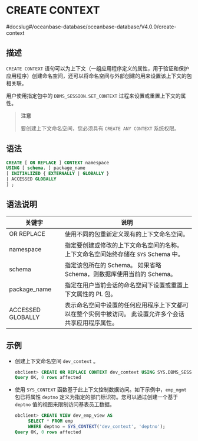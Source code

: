 CREATE CONTEXT 
===================================
#docslug#/oceanbase-database/oceanbase-database/V4.0.0/create-context


描述 
-----------------------

`CREATE CONTEXT` 语句可以为上下文（一组应用程序定义的属性，用于验证和保护应用程序）创建命名空间，还可以将命名空间与外部创建的用来设置该上下文的包相关联。

用户使用指定包中的 `DBMS_SESSION.SET_CONTEXT` 过程来设置或重置上下文的属性。
>**注意**
>
>要创建上下文命名空间，您必须具有 `CREATE ANY CONTEXT` 系统权限。

语法 
-----------------------

```sql
CREATE [ OR REPLACE ] CONTEXT namespace
USING [ schema. ] package_name
[ INITIALIZED { EXTERNALLY | GLOBALLY }
| ACCESSED GLOBALLY
] ;
```



语法说明 
-------------------------



|        关键字        |                                说明                                 |
|-------------------|-------------------------------------------------------------------|
| OR REPLACE        | 使用不同的包重新定义现有的上下文命名空间。                                             |
| namespace         | 指定要创建或修改的上下文命名空间的名称。 上下文命名空间始终存储在 `SYS` Schema 中。 |
| schema            | 指定该包所在的 Schema。  如果省略 Schema，则数据库使用当前的 Schema。    |
| package_name      | 指定在用户当前会话的命名空间下设置或重置上下文属性的 PL 包。                                  |
| ACCESSED GLOBALLY | 表示命名空间中设置的任何应用程序上下文都可以在整个实例中被访问。 此设置允许多个会话共享应用程序属性。               |



示例 
-----------------------

* 创建上下文命名空间 `dev_context` 。

  ```sql
  obclient> CREATE OR REPLACE CONTEXT dev_context USING SYS.DBMS_SESSION ACCESSED GLOBALLY;
  Query OK, 0 rows affected
  ```

  

* 使用 `SYS_CONTEXT` 函数基于此上下文控制数据访问。如下示例中，`emp_mgmt` 包已将属性 `deptno` 定义为指定的部门标识符。您可以通过创建一个基于 `deptno` 值的视图来限制访问基表员工数据。

  ```sql
  obclient> CREATE VIEW dev_emp_view AS
       SELECT * FROM emp
       WHERE deptno = SYS_CONTEXT('dev_context', 'deptno');
  Query OK, 0 rows affected
  ```

  




